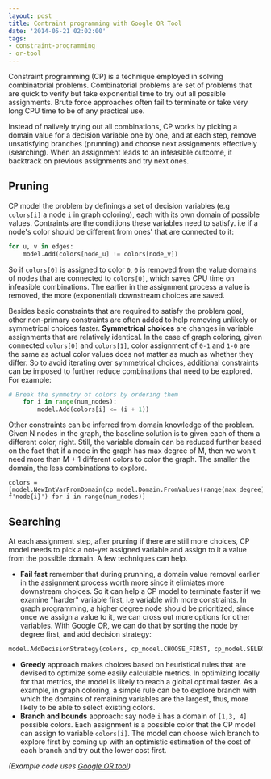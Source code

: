 ```yaml
---
layout: post
title: Contraint programming with Google OR Tool
date: '2014-05-21 02:02:00'
tags:
- constraint-programming
- or-tool
---
```


Constraint programming (CP) is a technique employed in solving combinatorial problems. Combinatorial problems are set of problems that are quick to verify but take exponential time to try out all possible assignments. Brute force approaches often fail to terminate or take very long CPU time to be of any practical use. 

Instead of naiively trying out all combinations, CP works by picking a domain value for a decision variable one by one, and at each step, remove unsatisfying branches (prunning) and choose next assignments effectively (searching). When an assignment leads to an infeasible outcome, it backtrack on previous assignments and try next ones. 

## Pruning 

CP model the problem by definings a set of decision variables (e.g `colors[i]` a node `i` in graph coloring), each with its own domain of possible values. Contraints are the conditions these variables need to satisfy. i.e if a node's color should be different from ones' that are connected to it:

```python
for u, v in edges:
    model.Add(colors[node_u] != colors[node_v])
```

So if `colors[0]` is assigned to color `0`, `0` is removed from the value domains of nodes that are connected to `colors[0]`, which saves CPU time on infeasible combinations. The earlier in the assignment process a value is removed, the more (exponential) downstream choices are saved. 

Besides basic constraints that are required to satisfy the problem goal, other non-primary constraints are often added to help removing unlikely or symmetrical choices faster. **Symmetrical choices** are changes in variable assignments that are relatively identical. In the case of graph coloring, given connected `colors[0]` and `colors[1]`, color assignment of `0-1` and `1-0` are the same as actual color values does not matter as much as whether they differ. So to avoid iterating over symmetrical choices, additional constraints can be imposed to further reduce combinations that need to be explored. For example:

```python 
# Break the symmetry of colors by ordering them
    for i in range(num_nodes):
        model.Add(colors[i] <= (i + 1))
```

Other constraints can be inferred from domain knowledge of the problem. Given N nodes in the graph, the baseline solution is to given each of them a different color, right. Still, the variable domain can be reduced further based on the fact that if a node in the graph has max degree of M, then we won't need more than M + 1 different colors to color the graph. The smaller the domain, the less combinations to explore. 

```
colors = [model.NewIntVarFromDomain(cp_model.Domain.FromValues(range(max_degree)), f'node{i}') for i in range(num_nodes)]
```

## Searching 

At each assignment step, after pruning if there are still more choices, CP model needs to pick a not-yet assigned variable and assign to it a value from the possible domain. A few techniques can help. 

- **Fail fast** remember that during prunning, a domain value removal earlier in the assignment process worth more since it elimiates more downstream choices. So it can help a CP model to terminate faster if we examine "harder" variable first, i.e variable with more constraints. In graph programming, a higher degree node should be prioritized, since once we assign a value to it, we can cross out more options for other variables. With Google OR, we can do that by sorting the node by degree first, and add decision strategy:
```python
model.AddDecisionStrategy(colors, cp_model.CHOOSE_FIRST, cp_model.SELECT_MIN_VALUE)  
```
- **Greedy** approach makes choices based on heuristical rules that are devised to optimize some easily calculable metrics. In optimizing locally for that metrics, the model is likely to reach a global optimal faster. As a example, in graph coloring, a simple rule can be to explore branch with which the domains of remaining variables are the largest, thus, more likely to be able to select existing colors. 
- **Branch and bounds** approach: say node `i` has a domain of `[1,3, 4]` possible colors. Each assignment is a possible color that the CP model can assign to variable `colors[i]`. The model can choose wich branch to explore first by coming up with an optimistic estimation of the cost of each branch and try out the lower cost first. 

*(Example code uses [Google OR tool](https://developers.google.com/optimization))*